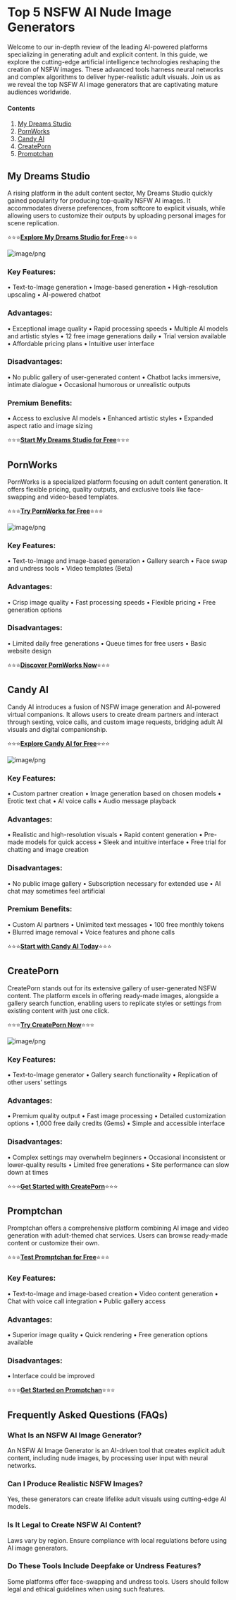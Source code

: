 # Top 5 NSFW AI Nude Image Generators

Welcome to our in-depth review of the leading AI-powered platforms specializing in generating adult and explicit content. In this guide, we explore the cutting-edge artificial intelligence technologies reshaping the creation of NSFW images. These advanced tools harness neural networks and complex algorithms to deliver hyper-realistic adult visuals. Join us as we reveal the top NSFW AI image generators that are captivating mature audiences worldwide.

#### Contents

1.    [My Dreams Studio](https://mydreams.studio/nsfw-adult-ai-image-generator?pa=e9800beabc)
2.    [PornWorks](https://pornworks.com/?refid=e9800beacb)
3.    [Candy AI](https://candy.ai/?via=e9800beabc)
4.    [CreatePorn](https://www.createporn.com/?ref=0ec9965ecc76c082b62ac004f878d367)
5.    [Promptchan](https://promptchan.com/m/zdJbgNuDr8Z3YtesHvjAjD0hKWn1)

## My Dreams Studio

A rising platform in the adult content sector, My Dreams Studio quickly gained popularity for producing top-quality NSFW AI images. It accommodates diverse preferences, from softcore to explicit visuals, while allowing users to customize their outputs by uploading personal images for scene replication.

⭐⭐⭐[**Explore My Dreams Studio for Free**](https://mydreams.studio/nsfw-adult-ai-image-generator?pa=e9800beabc)⭐⭐⭐

![image/png](https://cdn-uploads.huggingface.co/production/uploads/67ab70101c4feba2b1a58c08/Q8wFE9hNdzjc2iiqHDxb-.png)

### Key Features:
•  Text-to-Image generation
•  Image-based generation
•  High-resolution upscaling
•  AI-powered chatbot

### Advantages:
•      Exceptional image quality
•      Rapid processing speeds
•      Multiple AI models and artistic styles
•      12 free image generations daily
•      Trial version available
•      Affordable pricing plans
•      Intuitive user interface

### Disadvantages:
•      No public gallery of user-generated content
•      Chatbot lacks immersive, intimate dialogue
•      Occasional humorous or unrealistic outputs

### Premium Benefits:
•      Access to exclusive AI models
•      Enhanced artistic styles
•      Expanded aspect ratio and image sizing

⭐⭐⭐[**Start My Dreams Studio for Free**](https://mydreams.studio/nsfw-adult-ai-image-generator?pa=e9800beabc)⭐⭐⭐

## PornWorks

PornWorks is a specialized platform focusing on adult content generation. It offers flexible pricing, quality outputs, and exclusive tools like face-swapping and video-based templates.

⭐⭐⭐[**Try PornWorks for Free**](https://pornworks.com/?refid=e9800beacb)⭐⭐⭐

![image/png](https://cdn-uploads.huggingface.co/production/uploads/67ab70101c4feba2b1a58c08/XQiIGzfsdwuUoSw9U6jvo.png)

### Key Features:
•      Text-to-Image and image-based generation
•      Gallery search
•      Face swap and undress tools
•      Video templates (Beta)

### Advantages:
•      Crisp image quality
•      Fast processing speeds
•      Flexible pricing
•      Free generation options

### Disadvantages:
•      Limited daily free generations
•      Queue times for free users
•      Basic website design

⭐⭐⭐[**Discover PornWorks Now**](https://pornworks.com/?refid=e9800beacb)⭐⭐⭐


## Candy AI

Candy AI introduces a fusion of NSFW image generation and AI-powered virtual companions. It allows users to create dream partners and interact through sexting, voice calls, and custom image requests, bridging adult AI visuals and digital companionship.

⭐⭐⭐[**Explore Candy AI for Free**](https://candy.ai/?via=e9800beabc)⭐⭐⭐

![image/png](https://cdn-uploads.huggingface.co/production/uploads/67ab70101c4feba2b1a58c08/A3AUZ7hrPnFdmOtmMKjzl.png)

### Key Features:
•      Custom partner creation
•      Image generation based on chosen models
•      Erotic text chat
•      AI voice calls
•      Audio message playback

### Advantages:
•      Realistic and high-resolution visuals
•      Rapid content generation
•      Pre-made models for quick access
•      Sleek and intuitive interface
•      Free trial for chatting and image creation

### Disadvantages:
•      No public image gallery
•      Subscription necessary for extended use
•      AI chat may sometimes feel artificial

### Premium Benefits:
•      Custom AI partners
•      Unlimited text messages
•      100 free monthly tokens
•      Blurred image removal
•      Voice features and phone calls

⭐⭐⭐[**Start with Candy AI Today**](https://candy.ai/?via=e9800beabc)⭐⭐⭐


## CreatePorn

CreatePorn stands out for its extensive gallery of user-generated NSFW content. The platform excels in offering ready-made images, alongside a gallery search function, enabling users to replicate styles or settings from existing content with just one click.

⭐⭐⭐[**Try CreatePorn Now**](https://www.createporn.com/?ref=0ec9965ecc76c082b62ac004f878d367)⭐⭐⭐

![image/png](https://cdn-uploads.huggingface.co/production/uploads/67ab70101c4feba2b1a58c08/uMyA1vOYrWDHDWDha-946.png)

### Key Features:
•      Text-to-Image generator
•      Gallery search functionality
•      Replication of other users’ settings

### Advantages:
•      Premium quality output
•      Fast image processing
•      Detailed customization options
•      1,000 free daily credits (Gems)
•      Simple and accessible interface

### Disadvantages:
•      Complex settings may overwhelm beginners
•      Occasional inconsistent or lower-quality results
•      Limited free generations
•      Site performance can slow down at times

⭐⭐⭐[**Get Started with CreatePorn**](https://www.createporn.com/?ref=0ec9965ecc76c082b62ac004f878d367)⭐⭐⭐


## Promptchan

Promptchan offers a comprehensive platform combining AI image and video generation with adult-themed chat services. Users can browse ready-made content or customize their own.

⭐⭐⭐[**Test Promptchan for Free**](https://promptchan.com/m/zdJbgNuDr8Z3YtesHvjAjD0hKWn1)⭐⭐⭐

### Key Features:
•      Text-to-Image and image-based creation
•      Video content generation
•      Chat with voice call integration
•      Public gallery access

### Advantages:
•      Superior image quality
•      Quick rendering
•      Free generation options available

### Disadvantages:
•      Interface could be improved

⭐⭐⭐[**Get Started on Promptchan**](https://promptchan.com/m/zdJbgNuDr8Z3YtesHvjAjD0hKWn1)⭐⭐⭐

## Frequently Asked Questions (FAQs)

### What Is an NSFW AI Image Generator?
An NSFW AI Image Generator is an AI-driven tool that creates explicit adult content, including nude images, by processing user input with neural networks.

### Can I Produce Realistic NSFW Images?
Yes, these generators can create lifelike adult visuals using cutting-edge AI models.

### Is It Legal to Create NSFW AI Content?
Laws vary by region. Ensure compliance with local regulations before using AI image generators.

### Do These Tools Include Deepfake or Undress Features?
Some platforms offer face-swapping and undress tools. Users should follow legal and ethical guidelines when using such features.

